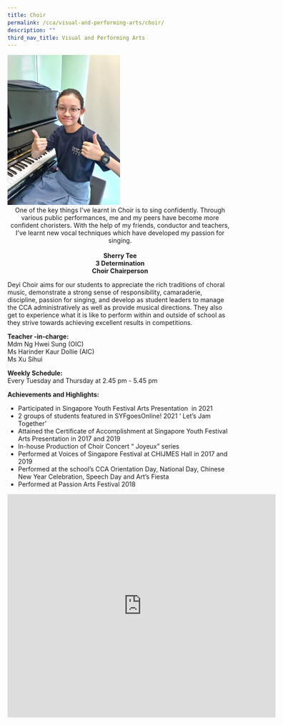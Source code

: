 ```yaml
---
title: Choir
permalink: /cca/visual-and-performing-arts/choir/
description: ""
third_nav_title: Visual and Performing Arts
---
```

<img style="width:50%" src="/images/20220811_150650.jpg"> 

<center> One of the key things I've learnt in Choir is to sing confidently. Through various public performances, me and my peers have become more confident choristers. With the help of my friends, conductor and teachers, I've learnt new vocal techniques which have developed my passion for singing.
<br><br>
<strong> Sherry Tee <br>3 Determination <br> Choir Chairperson</strong> </center>

Deyi Choir aims for our students to appreciate the rich traditions of choral music, demonstrate a strong sense of responsibility, camaraderie, discipline, passion for singing, and develop as student leaders to manage the CCA administratively as well as provide musical directions. They also get to experience what it is like to perform within and outside of school as they strive towards achieving excellent results in competitions.
  
**Teacher -in-charge:** <br>
Mdm Ng Hwei Sung (OIC) <br>
Ms Harinder Kaur Dollie (AIC) <br>
Ms Xu Sihui  

**Weekly Schedule:** <br>
Every Tuesday and Thursday at 2.45 pm - 5.45 pm  
  
**Achievements and Highlights:**  
* Participated in Singapore Youth Festival Arts Presentation&nbsp; in 2021
* 2 groups of students featured in SYFgoesOnline! 2021 ‘ Let’s Jam Together’
* Attained the Certificate of Accomplishment at Singapore Youth Festival Arts Presentation in 2017 and 2019
* In-house Production of Choir Concert “ Joyeux” series
* Performed at Voices of Singapore Festival at CHIJMES Hall in 2017 and 2019
* Performed at the school’s CCA Orientation Day, National Day, Chinese New Year Celebration, Speech Day and Art’s Fiesta
* Performed at Passion Arts Festival 2018
	
<iframe allowfullscreen="true" height="500" width="600" frameborder="0" src="https://docs.google.com/presentation/d/e/2PACX-1vTIn2M3FJnUtfU4dAcur699S0lBwIj_SwcP5EDtZLGohKb-6iWa01idNZSG4MhhLDAbebBPLeOgHD0p/embed?start=false&amp;loop=true&amp;delayms=10000"></iframe></div>